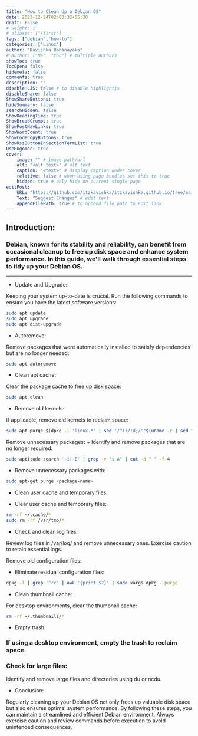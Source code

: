```yaml
---
title: "How to Clean Up a Debian OS"
date: 2023-12-24T02:03:32+05:30
draft: False
# weight: 1
# aliases: ["/first"]
tags: ["debian","how-to"]
categories: ["Linux"]
author: "Kavishka Dahanayaka"
# author: ["Me", "You"] # multiple authors
showToc: true
TocOpen: false
hidemeta: false
comments: true
description: ""
disableHLJS: false # to disable highlightjs
disableShare: false
ShowShareButtons: true
hideSummary: false
searchHidden: false
ShowReadingTime: true
ShowBreadCrumbs: true
ShowPostNavLinks: true
ShowWordCount: true
ShowCodeCopyButtons: true
ShowRssButtonInSectionTermList: true
UseHugoToc: true
cover:
    image: "" # image path/url
    alt: "<alt text>" # alt text
    caption: "<text>" # display caption under cover
    relative: false # when using page bundles set this to true
    hidden: true # only hide on current single page
editPost:
    URL: "https://github.com/itzkavishka/itzkavishka.github.io/tree/main/content"
    Text: "Suggest Changes" # edit text
    appendFilePath: true # to append file path to Edit link
---
```


## Introduction:

### Debian, known for its stability and reliability, can benefit from occasional cleanup to free up disk space and enhance system performance. In this guide, we'll walk through essential steps to tidy up your Debian OS.

---

+ Update and Upgrade:

Keeping your system up-to-date is crucial. Run the following commands to ensure you have the latest software versions:
```bash
sudo apt update
sudo apt upgrade
sudo apt dist-upgrade
```
+ Autoremove:

Remove packages that were automatically installed to satisfy dependencies but are no longer needed:

```bash
sudo apt autoremove
```
+ Clean apt cache:

Clear the package cache to free up disk space:

```bash
sudo apt clean
```
+ Remove old kernels:

If applicable, remove old kernels to reclaim space:

```bash
sudo apt purge $(dpkg -l 'linux-*' | sed '/^ii/!d;/'"$(uname -r | sed "s/\(.*\)-\([^0-9]\+\)/\1/")"'/d;s/^[^ ]* [^ ]* \([^ ]*\).*/\1/;/[0-9]/!d')
```
Remove unnecessary packages:
+ 
Identify and remove packages that are no longer required:

```bash
sudo aptitude search '~i!~E' | grep -v "i A" | cut -d " " -f 4
```
+ Remove unnecessary packages with:

```bash
sudo apt-get purge <package-name>
```
+ Clean user cache and temporary files:

+ Clear user cache and temporary files:

```bash
rm -rf ~/.cache/*
sudo rm -rf /var/tmp/*
```
+ Check and clean log files:

Review log files in /var/log/ and remove unnecessary ones. Exercise caution to retain essential logs.

Remove old configuration files:

+ Eliminate residual configuration files:

```bash
dpkg -l | grep '^rc' | awk '{print $2}' | sudo xargs dpkg --purge
```
+ Clean thumbnail cache:

For desktop environments, clear the thumbnail cache:

```bash
rm -rf ~/.thumbnails/*
```
+ Empty trash:

### If using a desktop environment, empty the trash to reclaim space.

### Check for large files:

Identify and remove large files and directories using du or ncdu.

- Conclusion:

Regularly cleaning up your Debian OS not only frees up valuable disk space but also ensures optimal system performance. By following these steps, you can maintain a streamlined and efficient Debian environment. Always exercise caution and review commands before execution to avoid unintended consequences.